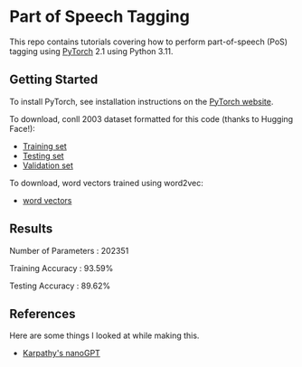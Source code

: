 # Part of Speech Tagging

This repo contains tutorials covering how to perform part-of-speech (PoS) tagging using [PyTorch](https://github.com/pytorch/pytorch) 2.1 using Python 3.11.

## Getting Started

To install PyTorch, see installation instructions on the [PyTorch website](pytorch.org).

To download, conll 2003 dataset formatted for this code (thanks to Hugging Face!): 
* [Training set](https://drive.google.com/file/d/1PTfU4nI6aKrV9xsASFbOUf6Lkwxo1eD9/view?usp=sharing)
* [Testing set](https://drive.google.com/file/d/1RS4QIIv6TpCfden6bONfC1I4YqsJsBjA/view?usp=sharing)
* [Validation set](https://drive.google.com/file/d/1pkBoTOc1VE9kqGeGsjq57AgOAqjU6f0M/view?usp=sharing)

To download, word vectors trained using word2vec:
* [word vectors](https://drive.google.com/file/d/1v4VAsPCz6vqXrDqcF91i0okUnxZN3W_H/view?usp=sharing)

## Results
Number of Parameters : 202351

Training Accuracy : 93.59%

Testing Accuracy : 89.62%

## References

Here are some things I looked at while making this.

* [Karpathy's nanoGPT](https://github.com/karpathy/nanoGPT)
